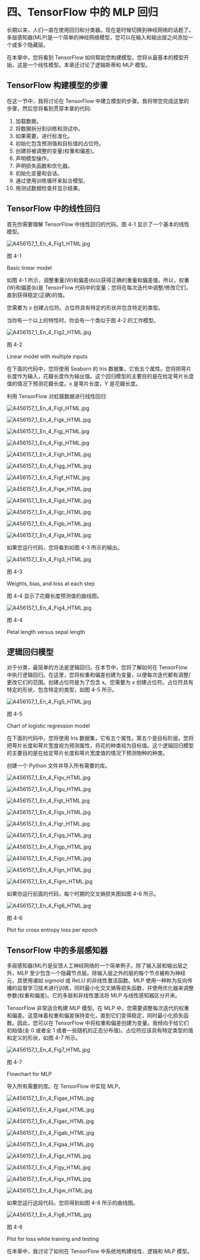 # 四、TensorFlow 中的 MLP 回归

长期以来，人们一直在使用回归和分类器。现在是时候切换到神经网络的话题了。多层感知器(MLP)是一个简单的神经网络模型，您可以在输入和输出层之间添加一个或多个隐藏层。

在本章中，您将看到 TensorFlow 如何帮助您构建模型。您将从最基本的模型开始，这是一个线性模型。本章还讨论了逻辑斯蒂和 MLP 模型。

## TensorFlow 构建模型的步骤

在这一节中，我将讨论在 TensorFlow 中建立模型的步骤。我将带您完成这里的步骤，然后您将看到贯穿本章的代码:

1.  加载数据。
2.  将数据拆分到训练和测试中。
3.  如果需要，进行标准化。
4.  初始化包含预测值和目标值的占位符。
5.  创建将被调整的变量(权重和偏差)。
6.  声明模型操作。
7.  声明损失函数和优化器。
8.  初始化变量和会话。
9.  通过使用训练循环来拟合模型。
10.  用测试数据检查并显示结果。

## TensorFlow 中的线性回归

首先你需要理解 TensorFlow 中线性回归的代码。图 4-1 显示了一个基本的线性模型。

![A456157_1_En_4_Fig1_HTML.jpg](img/A456157_1_En_4_Fig1_HTML.jpg)

图 4-1

Basic linear model

如图 4-1 所示，调整重量(W)和偏差(b)以获得正确的重量和偏差值。所以，权重(W)和偏差(b)是 TensorFlow 代码中的变量；您将在每次迭代中调整/修改它们，直到获得稳定(正确)的值。

您需要为 x 创建占位符。占位符具有特定的形状并包含特定的类型。

当你有一个以上的特性时，你会有一个类似于图 4-2 的工作模型。

![A456157_1_En_4_Fig2_HTML.jpg](img/A456157_1_En_4_Fig2_HTML.jpg)

图 4-2

Linear model with multiple inputs

在下面的代码中，您将使用 Seaborn 的 Iris 数据集，它有五个属性。您将把萼片长度作为输入，花瓣长度作为输出值。这个回归模型的主要目的是在给定萼片长度值的情况下预测花瓣长度。x 是萼片长度，Y 是花瓣长度。

利用 TensorFlow 对虹膜数据进行线性回归

![A456157_1_En_4_Figl_HTML.jpg](img/A456157_1_En_4_Figl_HTML.jpg)

![A456157_1_En_4_Figk_HTML.jpg](img/A456157_1_En_4_Figk_HTML.jpg)

![A456157_1_En_4_Figj_HTML.jpg](img/A456157_1_En_4_Figj_HTML.jpg)

![A456157_1_En_4_Figi_HTML.jpg](img/A456157_1_En_4_Figi_HTML.jpg)

![A456157_1_En_4_Figh_HTML.jpg](img/A456157_1_En_4_Figh_HTML.jpg)

![A456157_1_En_4_Figg_HTML.jpg](img/A456157_1_En_4_Figg_HTML.jpg)

![A456157_1_En_4_Figf_HTML.jpg](img/A456157_1_En_4_Figf_HTML.jpg)

![A456157_1_En_4_Fige_HTML.jpg](img/A456157_1_En_4_Fige_HTML.jpg)

![A456157_1_En_4_Figd_HTML.jpg](img/A456157_1_En_4_Figd_HTML.jpg)

![A456157_1_En_4_Figc_HTML.jpg](img/A456157_1_En_4_Figc_HTML.jpg)

![A456157_1_En_4_Figb_HTML.jpg](img/A456157_1_En_4_Figb_HTML.jpg)

![A456157_1_En_4_Figa_HTML.jpg](img/A456157_1_En_4_Figa_HTML.jpg)

如果您运行代码，您将看到如图 4-3 所示的输出。

![A456157_1_En_4_Fig3_HTML.jpg](img/A456157_1_En_4_Fig3_HTML.jpg)

图 4-3

Weights, bias, and loss at each step

图 4-4 显示了花瓣长度预测值的曲线图。

![A456157_1_En_4_Fig4_HTML.jpg](img/A456157_1_En_4_Fig4_HTML.jpg)

图 4-4

Petal length versus sepal length

## 逻辑回归模型

对于分类，最简单的方法是逻辑回归。在本节中，您将了解如何在 TensorFlow 中执行逻辑回归。在这里，您将权重和偏差创建为变量，以便每次迭代都有调整/更改它们的范围。创建占位符是为了包含 x。您需要为 x 创建占位符。占位符具有特定的形状，包含特定的类型，如图 4-5 所示。

![A456157_1_En_4_Fig5_HTML.jpg](img/A456157_1_En_4_Fig5_HTML.jpg)

图 4-5

Chart of logistic regression model

在下面的代码中，您将使用 Iris 数据集，它有五个属性。第五个是目标阶层。您将把萼片长度和萼片宽度视为预测属性，将花的种类视为目标值。这个逻辑回归模型的主要目的是在给定萼片长度和萼片宽度值的情况下预测物种的种类。

创建一个 Python 文件并导入所有需要的库。

![A456157_1_En_4_Figv_HTML.jpg](img/A456157_1_En_4_Figv_HTML.jpg)

![A456157_1_En_4_Figu_HTML.jpg](img/A456157_1_En_4_Figu_HTML.jpg)

![A456157_1_En_4_Figt_HTML.jpg](img/A456157_1_En_4_Figt_HTML.jpg)

![A456157_1_En_4_Figs_HTML.jpg](img/A456157_1_En_4_Figs_HTML.jpg)

![A456157_1_En_4_Figr_HTML.jpg](img/A456157_1_En_4_Figr_HTML.jpg)

![A456157_1_En_4_Figq_HTML.jpg](img/A456157_1_En_4_Figq_HTML.jpg)

![A456157_1_En_4_Figp_HTML.jpg](img/A456157_1_En_4_Figp_HTML.jpg)

![A456157_1_En_4_Figo_HTML.jpg](img/A456157_1_En_4_Figo_HTML.jpg)

![A456157_1_En_4_Fign_HTML.jpg](img/A456157_1_En_4_Fign_HTML.jpg)

![A456157_1_En_4_Figm_HTML.jpg](img/A456157_1_En_4_Figm_HTML.jpg)

如果你运行前面的代码，每个时期的交叉熵损失图如图 4-6 所示。

![A456157_1_En_4_Fig6_HTML.jpg](img/A456157_1_En_4_Fig6_HTML.jpg)

图 4-6

Plot for cross entropy loss per epoch

## TensorFlow 中的多层感知器

多层感知器(MLP)是反馈人工神经网络的一个简单例子。除了输入层和输出层之外，MLP 至少包含一个隐藏节点层。除输入层之外的层的每个节点被称为神经元，其使用诸如 sigmoid 或 ReLU 的非线性激活函数。MLP 使用一种称为反向传播的监督学习技术进行训练，同时最小化交叉熵等损失函数，并使用优化器来调整参数(权重和偏差)。它的多层和非线性激活将 MLP 与线性感知器区分开来。

TensorFlow 非常适合构建 MLP 模型。在 MLP 中，您需要调整每次迭代的权重和偏差。这意味着权重和偏差保持变化，直到它们变得稳定，同时最小化损失函数。因此，您可以在 TensorFlow 中将权重和偏差创建为变量。我倾向于给它们初始值(全 0 或者全 1 或者一些随机的正态分布值)。占位符应该具有特定类型的值和定义的形状，如图 4-7 所示。

![A456157_1_En_4_Fig7_HTML.jpg](img/A456157_1_En_4_Fig7_HTML.jpg)

图 4-7

Flowchart for MLP

导入所有需要的库。在 TensorFlow 中实现 MLP。

![A456157_1_En_4_Figae_HTML.jpg](img/A456157_1_En_4_Figae_HTML.jpg)

![A456157_1_En_4_Figad_HTML.jpg](img/A456157_1_En_4_Figad_HTML.jpg)

![A456157_1_En_4_Figac_HTML.jpg](img/A456157_1_En_4_Figac_HTML.jpg)

![A456157_1_En_4_Figab_HTML.jpg](img/A456157_1_En_4_Figab_HTML.jpg)

![A456157_1_En_4_Figaa_HTML.jpg](img/A456157_1_En_4_Figaa_HTML.jpg)

![A456157_1_En_4_Figz_HTML.jpg](img/A456157_1_En_4_Figz_HTML.jpg)

![A456157_1_En_4_Figy_HTML.jpg](img/A456157_1_En_4_Figy_HTML.jpg)

![A456157_1_En_4_Figx_HTML.jpg](img/A456157_1_En_4_Figx_HTML.jpg)

![A456157_1_En_4_Figw_HTML.jpg](img/A456157_1_En_4_Figw_HTML.jpg)

如果您运行这段代码，您将得到如图 4-8 所示的曲线图。

![A456157_1_En_4_Fig8_HTML.jpg](img/A456157_1_En_4_Fig8_HTML.jpg)

图 4-8

Plot for loss while training and testing

在本章中，我讨论了如何在 TensorFlow 中系统地构建线性、逻辑和 MLP 模型。